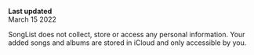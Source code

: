 **Last updated**  
March 15 2022

SongList does not collect, store or access any personal information. Your added songs and albums are stored in iCloud and only accessible by you.

